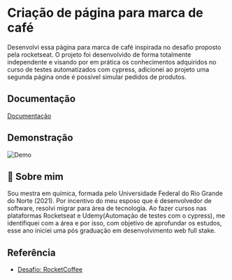 
# Criação de página para marca de café

Desenvolvi essa página para marca de café inspirada no desafio proposto pela rocketseat.
O projeto foi desenvolvido de forma totalmente independente e visando por em prática os conhecimentos
adquiridos no curso de testes automatizados com cypress, adicionei ao projeto uma segunda página onde é possível simular pedidos de produtos.




## Documentação

[Documentação](https://efficient-sloth-d85.notion.site/Desafio-RocketCoffee-7802895f0dd44da5a6f71a64badc7e72)


## Demonstração

![Demo](https://media.giphy.com/media/kRfqhEGwRKDlC5quaS/giphy.gif "Demo")


## 🚀 Sobre mim
Sou mestra em química, formada pelo Universidade Federal do Rio Grande do Norte (2021). 
Por incentivo do meu esposo que é desenvolvedor de software, resolvi migrar para área de tecnologia. 
Ao fazer cursos nas plataformas Rocketseat e Udemy(Automação de testes com o cypress), 
me identifiquei com a área e por isso, com objetivo de aprofundar os estudos, esse ano iniciei
uma pós graduação em desenvolvimento web full stake.



## Referência

 - [Desafio: RocketCoffee](https://app.rocketseat.com.br/discover/challenges/rocketcoffee)
